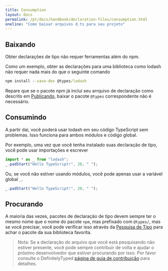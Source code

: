 ```yaml
---
title: Consumption
layout: docs
permalink: /pt/docs/handbook/declaration-files/consumption.html
oneline: "Como baixar arquivos d.ts para seu projeto"
---
```


## Baixando

Obter declarações de tipo não requer ferramentas além do npm.

Como um exemplo, obter as declarações para uma biblioteca como lodash não requer nada mais do que o seguinte comando

```cmd
npm install --save-dev @types/lodash
```
Repare que se o pacote npm já inclui seu arrquivo de declaração como descrito em [Publicando](/docs/handbook/declaration-files/publishing.html), baixar o pacote `@types` correspondente não é necessário.

## Consumindo

A partir daí, você poderá usar lodash em seu código TypeScript sem problemas.
Isso funciona para ambos módulos e código global.

Por exemplo, uma vez que você tenha instalado suas declaração de tipo, você pode usar importações e escrever 

```ts
import * as _ from "lodash";
_.padStart("Hello TypeScript!", 20, " ");
```

Ou, se você não estiver usando módulos, você pode apenas usar a variável global `_`.

```ts
_.padStart("Hello TypeScript!", 20, " ");
```

## Procurando

A maioria das vezes, pacotes de declaração de tipo devem sempre ter o mesmo nome que o nome do pacote `npm`, mas prefixado com `@types/`,
mas se você precisar, você pode verificar isso através da [Pesquisa de Tipo](https://aka.ms/types) para achar o pacote da sua biblioteca favorita.

> Nota: Se a declaração do arquivo que você está pesquisando não estiver presente, você pode sempre contribuir de volta e ajudar o próximo desenvolvedor que estiver procurando por isso.
> Por favor consulte o DefinitelyTyped [página de guia de contribuição](http://definitelytyped.org/guides/contributing.html) para detalhes.
